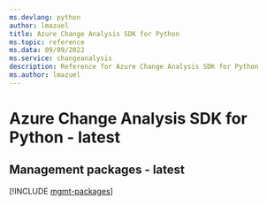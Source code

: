 ```yaml
---
ms.devlang: python
author: lmazuel
title: Azure Change Analysis SDK for Python
ms.topic: reference
ms.data: 09/09/2022
ms.service: changeanalysis
description: Reference for Azure Change Analysis SDK for Python
ms.author: lmazuel
---
```

# Azure Change Analysis SDK for Python - latest

## Management packages - latest
[!INCLUDE [mgmt-packages](change-analysis-mgmt-index.md)]